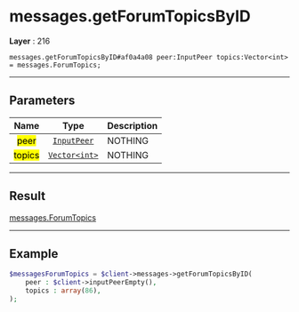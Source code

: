 # messages.getForumTopicsByID

**Layer** : 216

```tl
messages.getForumTopicsByID#af0a4a08 peer:InputPeer topics:Vector<int> = messages.ForumTopics;
```

---

## Parameters

| Name | Type | Description |
| :---: | :---: | :--- |
| <mark>peer</mark> | [`InputPeer`](type/InputPeer) | NOTHING |
| <mark>topics</mark> | [`Vector<int>`](type/int) | NOTHING |

---

## Result

[messages.ForumTopics](type/messages.ForumTopics)

---

## Example

```php
$messagesForumTopics = $client->messages->getForumTopicsByID(
	peer : $client->inputPeerEmpty(),
	topics : array(86),
);
```